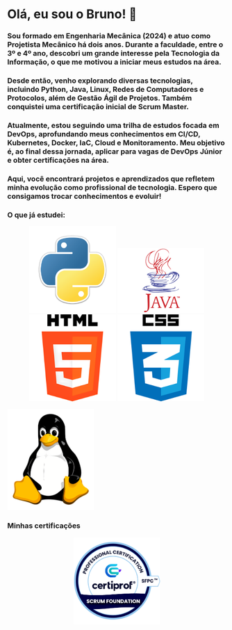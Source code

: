 # Olá, eu sou o Bruno! 👋

### Sou formado em Engenharia Mecânica (2024) e atuo como Projetista Mecânico há dois anos. Durante a faculdade, entre o 3º e 4º ano, descobri um grande interesse pela Tecnologia da Informação, o que me motivou a iniciar meus estudos na área.

### Desde então, venho explorando diversas tecnologias, incluindo Python, Java, Linux, Redes de Computadores e Protocolos, além de Gestão Ágil de Projetos. Também conquistei uma certificação inicial de Scrum Master.

### Atualmente, estou seguindo uma trilha de estudos focada em DevOps, aprofundando meus conhecimentos em CI/CD, Kubernetes, Docker, IaC, Cloud e Monitoramento. Meu objetivo é, ao final dessa jornada, aplicar para vagas de DevOps Júnior e obter certificações na área.

### Aqui, você encontrará projetos e aprendizados que refletem minha evolução como profissional de tecnologia. Espero que consigamos trocar conhecimentos e evoluir!


### **O que já estudei:**

<p align="center">

<img src="https://github.com/bbrunovaes/bbrunovaes/blob/main/kisspng-python-programming-language-computer-programming-5aefaba2926b57.9208708715256564825997.png" width="200">
<img src="https://github.com/bbrunovaes/bbrunovaes/blob/main/b2a16cd7fa6fcce08be55edd43f85006.png" width="200">
<img src="https://github.com/bbrunovaes/bbrunovaes/blob/main/b27194c21c7371ddb8243d6d050bb892.png" width="200">
<img src="https://github.com/bbrunovaes/bbrunovaes/blob/main/0e15cfc3b98ac7eeecb357056fc075fd.png" width="200">

</p>

<img src="https://github.com/bbrunovaes/bbrunovaes/blob/main/98a13244ca77b460e9db8c9fee56423f.png" width="200">


### **Minhas certificações**
<div align="center">
<img src="https://github.com/bbrunovaes/bbrunovaes/blob/main/Certiprof_Scrum.png" width="200">
<div>